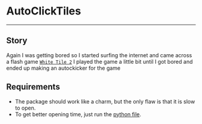 # AutoClickTiles
_____
## Story

Again I was getting bored so I started surfing the internet and came across a flash game [`White Tile 2`](http://www.crazygames.com/game/white-tile-2-don-t-tap-it)
I played the game a little bit until I got bored and ended up making an autockicker for the game

## Requirements
- The package should work like a charm, but the only flaw is that it is slow to open. 
- To get better opening time, just run the [python file](./PianoTiles.py).
